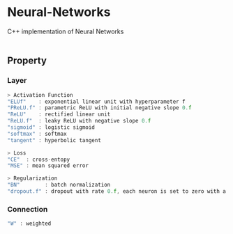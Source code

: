 # Neural-Networks
C++ implementation of Neural Networks</br></br>

## Property
### Layer
```C++
> Activation Function
"ELUf"    : exponential linear unit with hyperparameter f
"PReLU.f" : parametric ReLU with initial negative slope 0.f
"ReLU"    : rectified linear unit
"ReLU.f"  : leaky ReLU with negative slope 0.f
"sigmoid" : logistic sigmoid
"softmax" : softmax
"tangent" : hyperbolic tangent

> Loss
"CE"  : cross-entopy
"MSE" : mean squared error

> Regularization
"BN"        : batch normalization
"dropout.f" : dropout with rate 0.f, each neuron is set to zero with a probability of (1 - 0.f)
```

### Connection
```C++
"W" : weighted
